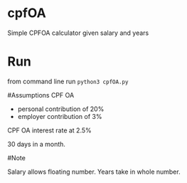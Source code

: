 # cpfOA
Simple CPFOA calculator given salary and years

# Run
from command line run
```python3 cpfOA.py```

#Assumptions
CPF OA 
- personal contribution of 20%
- employer contribution of 3%

CPF OA interest rate at 2.5%

30 days in a month.

#Note

Salary allows floating number.
Years take in whole number.

